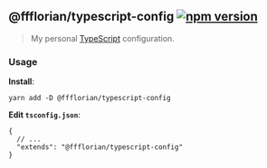 ## @ffflorian/typescript-config [![npm version](https://img.shields.io/npm/v/@ffflorian/typescript-config.svg)](https://npmjs.com/package/@ffflorian/typescript-config)

> My personal [TypeScript](https://www.typescriptlang.org) configuration.

### Usage

**Install**:

```
yarn add -D @ffflorian/typescript-config
```

**Edit `tsconfig.json`**:

```jsonc
{
  // ...
  "extends": "@ffflorian/typescript-config"
}
```
